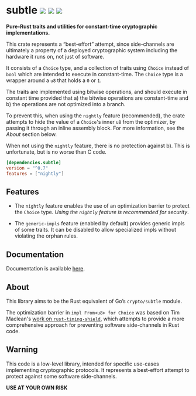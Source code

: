 # subtle [![](https://img.shields.io/crates/v/subtle.svg)](https://crates.io/crates/subtle) [![](https://img.shields.io/badge/dynamic/json.svg?label=docs&uri=https%3A%2F%2Fcrates.io%2Fapi%2Fv1%2Fcrates%2Fsubtle%2Fversions&query=%24.versions%5B0%5D.num&colorB=4F74A6)](https://doc.dalek.rs/subtle) [![](https://travis-ci.org/dalek-cryptography/subtle.svg?branch=master)](https://travis-ci.org/dalek-cryptography/subtle)

**Pure-Rust traits and utilities for constant-time cryptographic implementations.**

This crate represents a “best-effort” attempt, since side-channels
are ultimately a property of a deployed cryptographic system
including the hardware it runs on, not just of software.

It consists of a `Choice` type, and a collection of traits using `Choice`
instead of `bool` which are intended to execute in constant-time.  The `Choice`
type is a wrapper around a `u8` that holds a `0` or `1`.

The traits are implemented using bitwise operations, and should execute in
constant time provided that a) the bitwise operations are constant-time and b)
the operations are not optimized into a branch.

To prevent this, when using the `nightly` feature (recommended), the crate
attempts to hide the value of a `Choice`'s inner `u8` from the optimizer, by
passing it through an inline assembly block.  For more information, see the
_About_ section below.

When not using the `nightly` feature, there is no protection against b).  This
is unfortunate, but is no worse than C code.

```toml
[dependencies.subtle]
version = "^0.7"
features = ["nightly"]
```

## Features

* The `nightly` feature enables the use of
an optimization barrier to protect the `Choice` type.
_Using the `nightly` feature is recommended for security_.

* The `generic-impls` feature (enabled by default) provides generic
impls of some traits.  It can be disabled to allow specialized impls
without violating the orphan rules.

## Documentation

Documentation is available [here](docs).

## About

This library aims to be the Rust equivalent of Go’s `crypto/subtle` module.

The optimization barrier in `impl From<u8> for Choice` was based on Tim
Maclean's [work on `rust-timing-shield`][rust-timing-shield], which attempts to
provide a more comprehensive approach for preventing software side-channels in
Rust code.

## Warning

This code is a low-level library, intended for specific use-cases implementing
cryptographic protocols.  It represents a best-effort attempt to protect
against some software side-channels.

**USE AT YOUR OWN RISK**

[docs]: https://doc.dalek.rs/subtle
[rust-timing-shield]: https://www.chosenplaintext.ca/open-source/rust-timing-shield/security
